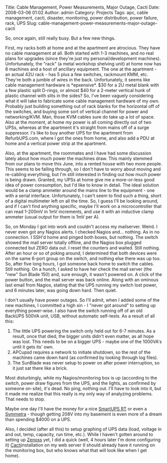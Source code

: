 Title: Cable Management, Power Measurements, Major Outage, Cacti
Date: 2008-03-06 01:02
Author: admin
Category: Projects
Tags: apc, cable management, cacti, disaster, monitoring, power distribution, power failure, rack, UPS
Slug: cable-management-power-measurements-major-outage-cacti

So, once again, still really busy. But a few new things.

First, my racks both at home and at the apartment are atrocious. They
have no cable management at all. Both started with 1-3 machines, and no
real plans for upgrades (since they're just my personal/development
machines). Unfortunately, the "rack" (a metal workshop shelving unit) at
home now has 8 machines and a host of ancillary equipment. The one at
the apartment - an actual 42U rack - has 5 plus a few switches,
rackmount KMM, etc. They're both a jumble of wires in the back.
Unfortunately, it seems like cable management hardware is \*epxensive\*.
$30 for a 2U metal blank with a few plastic split D-rings, or almost $40
for a 2-meter vertical hunk of plastic channel with slits in the sides?
So, I've been vaguely considering what it will take to fabricate some
cable management hardware of my own. Probably just building something
out of rack blanks for the horizontal off of the switches, and buying
some sort of vertical channel for power and networking/KVM. Man, those
KVM cables sure do take up a lot of space. Also at the moment, at home
my power is all coming directly out of two UPSs, whereas at the
apartment it's straight from mains off of a surge suppressor. I's like
to buy another UPS for the apartment from RefurbUPS.com, where I got the
ones from home, and also add a PDU at home and a vertical power strip at
the apartment.

Also, at the apartment, the roommates and I have had some discussion
lately about how much power the machines draw. This mainly stemmed from
our plans to move this June, into a rented house with two more people.
This seems to be falling through, so I don't have to worry about moving
and re-cabling everything, but I'm still interested in finding out how
much power is being drawn. Granted, my UPSs at home give me a
more-or-less good idea of power consumption, but I'd like to know in
detail. The ideal solution would be a clamp ammeter around the mains
line to the equipment - one with a serial interface. Unfortunately, I
can't seem to find such a thing, short of a digital multimeter left on
all the time. So, I guess I'll be looking around, and if I can't find
anything specific, maybe I'll work on a microcontroller that can read
1-200mV in 1mV increments, and use it with an inductive clamp ammeter
(usual output for them is 1mV per A).

So, on Monday I got into work and couldn't access my mailserver. Weird.
I never even got any Nagios alerts. I checked Nagios and... nothing. As
in no connection. I SSH'd home and pinged both boxes, but nothing. The
switch showed the mail server totally offline, and the Nagios box
plugged connected but ZERO data out. I reset the counters and waited.
Still nothing. After an hour or so of poking around, I determined that
both devices were on the same 6-port group on the switch, and nothing
else there was up too. So, after five long hours, I got someone back
home to switch the cables. Still nothing. On a hunch, I asked to have
her check the mail server (the "new" Sun Blade 150) and, sure enough, it
wasn't powered on. A click of the power button, and the mail server was
back online. Along with an ominous last email from Nagios, stating that
the UPS running my switch lost power, and 6 minutes later, was going
down hard. Then quiet.

I don't usually have power outages. So I'll admit, when I added some of
the new machines, I committed a high sin - I "never got around" to
setting up everything power-wise. I also have the switch running off of
an old BackUPS 500VA unit, USB, without automatic self-tests. As a
result of all this:

1.  The little UPS powering the switch only held out for 6-7 minutes. As
    a result, once that died, the bigger units didn't even matter, as
    all hope was lost. This needs to be on a bigger UPS - maybe one of
    the 1000VA's until it gets its' own.
2.  APCupsd requires a network to initiate shutdown, so the rest of the
    machines came down hard (as confirmed by looking through log files).
3.  The SunBlade was never setup to power on after power interruption,
    so it just sat there like a brick.

Most disturbingly, while my Nagios/monitoring box is up (according to
the switch, power draw figures from the UPS, and the lights, as
confirmed by someone on-site), it's dead. No ping, nothing out. I'll
have to look into it, but it made me realize that this really is my only
way of analyzing problems. That needs to stop.

Maybe one day I'll have the money for a nice [SmartUPS
RT](http://www.apc.com/products/family/index.cfm?id=223) or even a
[Symmetra](http://www.apc.com/products/family/index.cfm?id=189) - though
getting 208V into my basement is even more of a dream than spending
$4000 on a UPS.

Also, I decided (after all this) to setup graphing of UPS data (load,
voltage in and out, temp, capacity, run time, etc.). While I haven't
gotten around to setting up [Zenoss](http://www.zenoss.com/) yet, I did
a quick (well, 4 hours later I'm done configuring it)
[Cacti](http://www.cacti.net/)installation on my web server (I should
already have it running on the monitoring box, but who knows what that
will look like when I get home).
